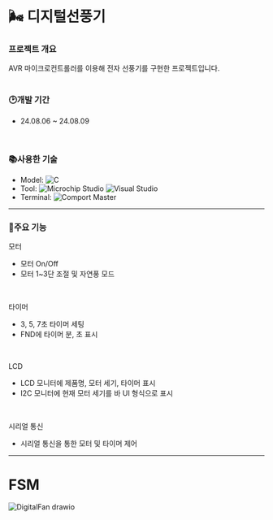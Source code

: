 # 🌬️ 디지털선풍기


### 프로젝트 개요
AVR 마이크로컨트롤러를 이용해 전자 선풍기를 구현한 프로젝트입니다.  
<br/>

### 🕑개발 기간 
- 24.08.06 ~ 24.08.09
<br/>

### 📚사용한 기술
- Model: ![C](https://img.shields.io/badge/C-A8B9CC?style=for-the-badge&logo=c&logoColor=white)
- Tool: ![Microchip Studio](https://img.shields.io/badge/Microchip_Studio-8E9091?style=for-the-badge&logo=microchip&logoColor=white) ![Visual Studio](https://img.shields.io/badge/Visual_Studio-5C2D91?style=for-the-badge&logo=visual%20studio&logoColor=white)
- Terminal: ![Comport Master](https://img.shields.io/badge/Comport%20Master-007ACC?style=for-the-badge&logo=serial%20port&logoColor=white)
---

### 🔧주요 기능
모터
- 모터 On/Off
- 모터 1~3단 조절 및 자연풍 모드
<br/>
 
타이머
- 3, 5, 7초 타이머 세팅
- FND에 타이머 분, 초 표시
<br/>

LCD
- LCD 모니터에 제품명, 모터 세기, 타이머 표시
- I2C 모니터에 현재 모터 세기를 바 UI 형식으로 표시
<br/>

시리얼 통신
- 시리얼 통신을 통한 모터 및 타이머 제어
---
# FSM
![DigitalFan drawio](https://github.com/user-attachments/assets/63571251-8255-4e00-94f6-8507c487d837)


